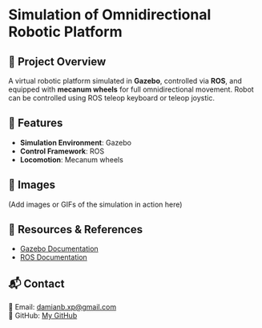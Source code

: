 # Simulation of Omnidirectional Robotic Platform

## 📌 Project Overview
A virtual robotic platform simulated in **Gazebo**, controlled via **ROS**, and equipped with **mecanum wheels** for full omnidirectional movement. Robot can be controlled using ROS teleop keyboard or teleop joystic.

## 🔧 Features
- **Simulation Environment**: Gazebo
- **Control Framework**: ROS
- **Locomotion**: Mecanum wheels

## 📸 Images
(Add images or GIFs of the simulation in action here)

## 🔗 Resources & References
- [Gazebo Documentation](https://gazebosim.org/)
- [ROS Documentation](https://www.ros.org/)

## 📬 Contact
📧 Email: damianb.xp@gmail.com  
🐙 GitHub: [My GitHub](https://github.com/damianbxp)  
